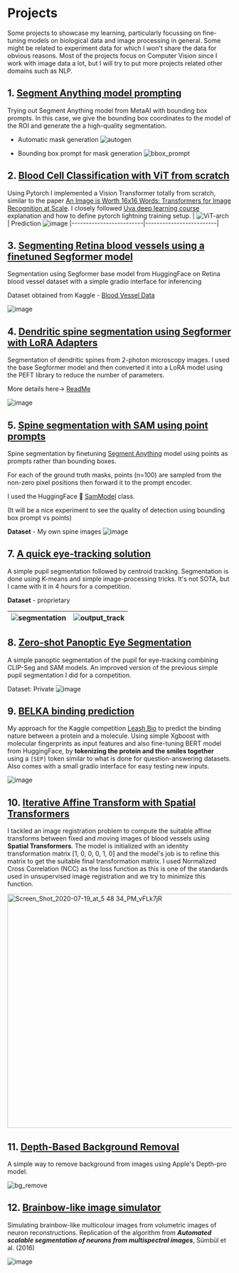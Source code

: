 # Projects
Some projects to showcase my learning, particularly focussing on fine-tuning models on biological data and image processing in general. Some might be related to experiment data for which I won't share the data for obvious reasons. Most of the projects focus on Computer Vision since I work with image data a lot, but I will try to put more projects related other domains such as NLP.

## 1. [Segment Anything model prompting](SAM_prompting) ##
Trying out Segment Anything model from MetaAI with bounding box prompts. In this case, we give the bounding box coordinates to the model of the ROI and generate the a high-quality segmentation.
- Automatic mask generation 
![autogen](https://github.com/Elsword016/Road-to-learning-ML/assets/29883365/7fdb48e5-b7d5-4a84-9b0b-8e01031cb7f7)

- Bounding box prompt for mask generation 
![bbox_prompt](https://github.com/Elsword016/Road-to-learning-ML/assets/29883365/059a8c58-6c21-4467-acb4-d22d667ae712)

## 2. [Blood Cell Classification with ViT from scratch](ViT_from_scratch-BloodCellClassifier)
Using Pytorch I implemented a Vision Transformer totally from scratch, similar to the paper [An Image is Worth 16x16 Words: Transformers for Image Recognition at Scale](https://arxiv.org/abs/2010.11929). I closely followed [Uva deep learning course](https://uvadlc.github.io/) explanation and how to define pytorch lightning training setup.
| ![ViT-arch](https://github.com/Elsword016/DataScience_portfolio/assets/29883365/21bb6c70-a0a0-46b3-b1ab-c6a39e6100eb) | Prediction ![image](https://github.com/Elsword016/DataScience_portfolio/assets/29883365/4e24ebd9-88c6-4e12-9f2c-7ba53c761634) 
|-------------------------|-------------------------|

## 3. [Segmenting Retina blood vessels using a finetuned Segformer model](RetinaVessels_segmentation_SegFormer)
Segmentation using Segformer base model from HuggingFace on Retina blood vessel dataset with a simple gradio interface for inferencing

Dataset obtained from Kaggle - [Blood Vessel Data](https://www.kaggle.com/datasets/abdallahwagih/retina-blood-vessel)


![image](https://github.com/Elsword016/DataScience_portfolio/assets/29883365/92f1efaf-8aaf-444d-a9bd-c2f636db167d)

## 4. [Dendritic spine segmentation using Segformer with LoRA Adapters](Spine_Segmentation)
Segmentation of dendritic spines from 2-photon microscopy images. I used the base Segformer model and then converted it into a LoRA model using the PEFT library to reduce the number of parameters.

More details here-> [ReadMe](Spine_Segmentation/Readme.md)

![image](https://github.com/Elsword016/DataScience_portfolio/assets/29883365/be50ee43-ffe9-45a6-83e6-882935776142)

## 5. [Spine segmentation with SAM using point prompts](Spine_Segmentation_SAM_points)
Spine segmentation by finetuning [Segment Anything](https://ai.meta.com/research/publications/segment-anything/) model using points as prompts rather than bounding boxes. 

For each of the ground truth masks, points (n=100) are sampled from the non-zero pixel positions
then forward it to the prompt encoder. 

I used the HuggingFace 🤗 [SamModel](https://huggingface.co/facebook/sam-vit-base) class.

(It will be a nice experiment to see the quality of detection using bounding box prompt vs points)

**Dataset** - My own spine images
![image](https://github.com/Elsword016/DataScience_portfolio/assets/29883365/5222d82c-7373-4cbc-bf4b-ac6f02a556b4)

## 7. [A quick eye-tracking solution](Eye_tracking)
A simple pupil segmentation followed by centroid tracking. Segmentation is done using K-means and simple image-processing tricks. It's not SOTA, but I came with it in 4 hours for a competition.

**Dataset** - proprietary 


| ![segmentation](https://github.com/Elsword016/DataScience-and-ML-projects/assets/29883365/9aab427b-de83-4995-bebf-237ff2090b55) | ![output_track](https://github.com/Elsword016/DataScience-and-ML-projects/assets/29883365/d204341a-ca4c-4d13-a802-f544180607a6)
|-------------------------|-------------------------|

## 8. [Zero-shot Panoptic Eye Segmentation](Zero_shot_eye_tracking)
A simple panoptic segmentation of the pupil for eye-tracking combining CLIP-Seg and SAM models. An improved version of the previous simple pupil segmentation I did for a competition.

Dataset: Private
![image](https://github.com/Elsword016/DataScience-and-ML-projects/assets/29883365/9d7bcf8a-7631-4e16-bd97-f18285968de8)

## 9. [BELKA binding prediction](BELKA_prediction)

My approach for the Kaggle competition [Leash Bio](https://www.kaggle.com/competitions/leash-BELKA/overview) to predict the binding nature between a protein and a molecule. Using simple Xgboost with molecular fingerprints as input features and also fine-tuning BERT model from HuggingFace, by **tokenizing the protein and the smiles together** using a `[SEP]` token similar to what is done for question-answering datasets. Also comes with a small gradio interface for easy testing new inputs.

![image](https://github.com/Elsword016/DataScience-and-ML-projects/assets/29883365/590f2c09-0ba7-43a8-94ca-2485e7d29c8a)

## 10. [Iterative Affine Transform with Spatial Transformers](Spatial_Transformer_based_Image_alignment)

I tackled an image registration problem to compute the suitable affine transforms between fixed and moving images of blood vessels using **Spatial Transformers**. The model is initialized with an identity transformation matrix [1, 0, 0, 0, 1, 0] and the model's job is to refine this matrix to get the suitable final transformation matrix. I used Normalized Cross Correlation (NCC) as the loss function as this is one of the standards used in unsupervised image registration and we try to minimize this function.

<img width="525" alt="Screen_Shot_2020-07-19_at_5 48 34_PM_vFLk7jR" src="https://github.com/Elsword016/DataScience-and-ML-projects/assets/29883365/91040969-6bb8-4ee3-835b-ef32c5401b13">

## 11. [Depth-Based Background Removal](Depth_based_background_removal)

A simple way to remove background from images using Apple's Depth-pro model.

![bg_remove](https://github.com/user-attachments/assets/6a436c07-c6e3-4422-8144-a4174bee6808)

## 12. [Brainbow-like image simulator](Brainbow_simulator)

Simulating brainbow-like multicolour images from volumetric images of neuron reconstructions. Replication of the algorithm from ***Automated scalable segmentation of neurons from multispectral images***, Sümbül et al. (2016)

![image](https://github.com/user-attachments/assets/f3c2761d-7e0c-4f50-925c-a6221d0c4108)







